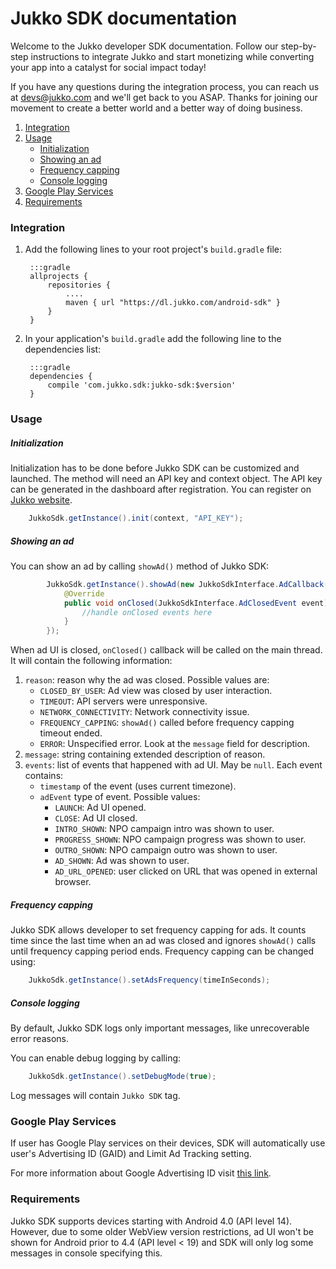 # Jukko SDK documentation

Welcome to the Jukko developer SDK documentation. Follow our step-by-step instructions to
integrate Jukko and start monetizing while converting your app into a catalyst for social
impact today!

If you have any questions during the integration process, you can reach us at [devs@jukko.com](mailto:devs@jukko.com)
and we'll get back to you ASAP. Thanks for joining our movement to create a better world and
a better way of doing business.

1. [Integration](#integration)
2. [Usage](#usage)
    * [Initialization](#usage)
    * [Showing an ad](#showing-an-ad)
    * [Frequency capping](#frequency-capping)
    * [Console logging](#console-logging)
3. [Google Play Services](#google-play-services)
4. [Requirements](#requirements)

### Integration

1. Add the following lines to your root project's `build.gradle` file:

        :::gradle
        allprojects {
            repositories {
                ....
                maven { url "https://dl.jukko.com/android-sdk" }
            }
        }


2. In your application's `build.gradle` add the following line to the dependencies list:

        :::gradle
        dependencies {
            compile 'com.jukko.sdk:jukko-sdk:$version'
        }

### Usage

##### Initialization
Initialization has to be done before Jukko SDK can be customized and launched. The method will
need an API key and context object. The API key can be generated in the dashboard after registration.
You can register on [Jukko website](https://jukko.com).

```java
    JukkoSdk.getInstance().init(context, "API_KEY");
```


##### Showing an ad

You can show an ad by calling `showAd()` method of Jukko SDK:

```java
        JukkoSdk.getInstance().showAd(new JukkoSdkInterface.AdCallback() {
            @Override
            public void onClosed(JukkoSdkInterface.AdClosedEvent event) {
                //handle onClosed events here
            }
        });
```

When ad UI is closed, `onClosed()` callback will be called on the main thread. It will contain the following information:

1. `reason`: reason why the ad was closed. Possible values are:
    * `CLOSED_BY_USER`: Ad view was closed by user interaction.
    * `TIMEOUT`: API servers were unresponsive.
    * `NETWORK_CONNECTIVITY`: Network connectivity issue.
    * `FREQUENCY_CAPPING`: `showAd()` called before frequency capping timeout ended.
    * `ERROR`: Unspecified error. Look at the `message` field for description.
2. `message`: string containing extended description of reason.
3. `events`: list of events that happened with ad UI. May be `null`. Each event contains:
    * `timestamp` of the event (uses current timezone).
    * `adEvent` type of event. Possible values:
        * `LAUNCH`: Ad UI opened.
        * `CLOSE`: Ad UI closed.
        * `INTRO_SHOWN`: NPO campaign intro was shown to user.
        * `PROGRESS_SHOWN`: NPO campaign progress was shown to user.
        * `OUTRO_SHOWN`: NPO campaign outro was shown to user.
        * `AD_SHOWN`: Ad was shown to user.
        * `AD_URL_OPENED`: user clicked on URL that was opened in external browser.


##### Frequency capping

Jukko SDK allows developer to set frequency capping for ads. It counts time since the last time when an ad was closed
and ignores `showAd()` calls until frequency capping period ends. Frequency capping can be changed
using:

```java
    JukkoSdk.getInstance().setAdsFrequency(timeInSeconds);
```


##### Console logging

By default, Jukko SDK logs only important messages, like unrecoverable error reasons.

You can enable debug logging by calling:

```java
    JukkoSdk.getInstance().setDebugMode(true);
```
Log messages will contain `Jukko SDK` tag.


### Google Play Services

If user has Google Play services on their devices, SDK will automatically use user's
Advertising ID (GAID) and Limit Ad Tracking setting.

For more information about Google Advertising ID visit [this link](https://play.google.com/about/monetization-ads/ads/ad-id/).

### Requirements

Jukko SDK supports devices starting with Android 4.0 (API level 14). However, due to some older WebView version restrictions, ad UI won't be shown for Android prior to 4.4 (API level < 19) and SDK will only log some messages in console specifying this.